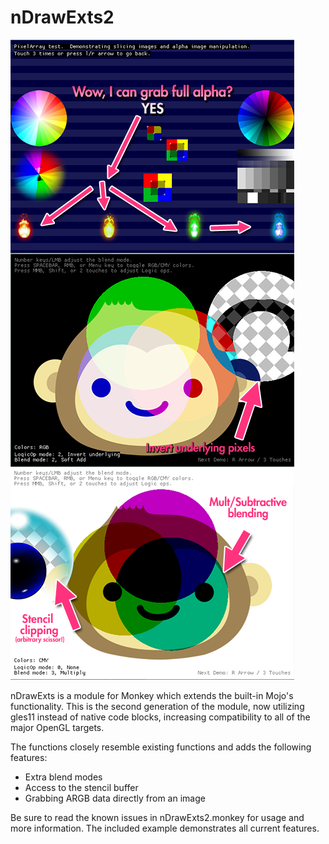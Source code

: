 nDrawExts2
==========
![](https://github.com/nobuyukinyuu/nDrawExts2/blob/master/preview.png?raw=true)

nDrawExts is a module for Monkey which extends the built-in Mojo's functionality.  This is the second generation of the module, now utilizing gles11 instead of native code blocks, increasing compatibility to all of the major OpenGL targets.

The functions closely resemble existing functions and adds the following features:

* Extra blend modes
* Access to the stencil buffer
* Grabbing ARGB data directly from an image


Be sure to read the known issues in nDrawExts2.monkey for usage and more information.
The included example demonstrates all current features.
